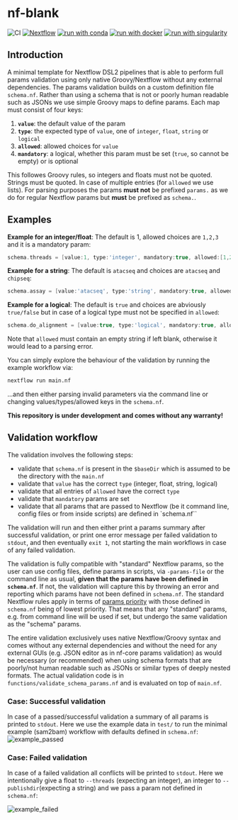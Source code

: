 # nf-blank

![CI](https://github.com/ATpoint/nf_blank/actions/workflows/CI.yml/badge.svg)
[![Nextflow](https://img.shields.io/badge/nextflow%20DSL2-%E2%89%A521.10.6-23aa62.svg?labelColor=000000)](https://www.nextflow.io/)
[![run with conda](http://img.shields.io/badge/run%20with-conda-3EB049?labelColor=000000&logo=anaconda)](https://docs.conda.io/en/latest/)
[![run with docker](https://img.shields.io/badge/run%20with-docker-0db7ed?labelColor=000000&logo=docker)](https://www.docker.com/)
[![run with singularity](https://img.shields.io/badge/run%20with-singularity-1d355c.svg?labelColor=000000)](https://sylabs.io/docs/)

## Introduction

A minimal template for Nextflow DSL2 pipelines that is able to perform full params validation using only native Groovy/Nextflow without any external dependencies.
The params validation builds on a custom definition file `schema.nf`. Rather than using a schema that is not or poorly human readable such as JSONs we use simple Groovy maps to define params. Each map must consist of four keys:

1) **`value`**:     the default value of the param
2) **`type`**:      the expected type of `value`, one of `integer`, `float`, `string` or `logical`
3) **`allowed`**:   allowed choices for `value`
4) **`mandatory`**: a logical, whether this param must be set (`true`, so cannot be empty) or is optional

This followes Groovy rules, so integers and floats must not be quoted. Strings must be quoted. In case of multiple entries (for `allowed` we use lists).
For parsing purposes the params **must not** be prefixed `params.` as we do for regular Nextflow params but **must** be prefixed as `schema.`. 

## Examples

**Example for an integer/float**: The default is 1, allowed choices are `1,2,3` and it is a mandatory param:
```groovy
schema.threads = [value:1, type:'integer', mandatory:true, allowed:[1,2,3]]`
```

**Example for a string**: The default is `atacseq` and choices are `atacseq` and `chipseq`:
```groovy
schema.assay = [value:'atacseq', type:'string', mandatory:true, allowed:['atacseq', 'chipseq']]`
```

**Example for a logical**: The default is `true` and choices are abviously `true/false` but in case of a logical type must not be specified in `allowed`:
```groovy
schema.do_alignment = [value:true, type:'logical', mandatory:true, allowed:'']`
```

Note that `allowed` must contain an empty string if left blank, otherwise it would lead to a parsing error.

You can simply explore the behaviour of the validation by running the example workflow via:

```bash
nextflow run main.nf
```

...and then either parsing invalid parameters via the command line or changing values/types/allowed keys in the `schema.nf`.

**This repository is under development and comes without any warranty!**

## Validation workflow

The validation involves the following steps:

- validate that `schema.nf` is present in the `$baseDir` which is assumed to be the directory with the `main.nf`
- validate that `value` has the correct `type` (integer, float, string, logical)
- validate that all entries of `allowed` have the correct `type`
- validate that `mandatory` params are set
- validate that all params that are passed to Nextflow (be it command line, config files or from inside scripts) are defined in `schema.nf``

The validation will run and then either print a params summary after successful validation, or print one error message per failed validation to `stdout`, and then eventually `exit 1`, not starting the main workflows in case of any failed validation.

The validation is fully compatible with "standard" Nextflow params, so the user can use config files, define params in scripts, via `-params-file` or the command line as usual, **given that the params have been defined in `schema.nf`**. If not, the validation will capture this by throwing an error and reporting which params have not been defined in `schema.nf`. The standard Nextflow rules apply in terms of [params priority](https://www.nextflow.io/docs/latest/config.html#configuration-file) with those defined in `schema.nf` being of lowest priority. That means that any "standard" params, e.g. from command line will be used if set, but undergo the same validation as the "schema" params.

The entire validation exclusively uses native Nextflow/Groovy syntax and comes without any external dependencies and without the need for any external GUIs (e.g. JSON editor as in nf-core params validation) as would be necessary (or recommended) when using schema formats that are poorly/not human readable such as JSONs or similar types of deeply nested formats. The actual validation code is in `functions/validate_schema_params.nf` and is evaluated on top of `main.nf`.

### Case: Successful validation

In case of a passed/successful validation a summary of all params is printed to `stdout`. Here we use the example data in `test/` to run the minimal example (sam2bam) workflow with defaults defined in `schema.nf`:
<br>
![example_passed](https://i.ibb.co/ZSLd9hp/example-passed.png)
<br>

### Case: Failed validation
In case of a failed validation all conflicts will be printed to `stdout`. Here we intentionally give a float to `--threads` (expecting an integer), an integer to `--publishdir`(expecting a string) and we pass a param not defined in `schema.nf`:

![example_failed](https://i.ibb.co/hLv2DpH/example-failed.png)
